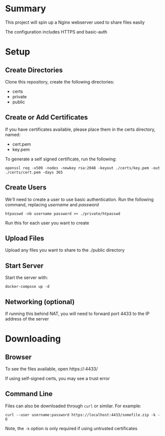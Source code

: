# Summary

This project will spin up a Nginx webserver used to share files easily

The configuration includes HTTPS and basic-auth

# Setup

## Create Directories

Clone this repository, create the following directories:
- certs
- private
- public

## Create or Add Certificates

If you have certificates available, please place them in the certs directory, named:
- cert.pem
- key.pem

To generate a self signed certificate, run the following:

```
openssl req -x509 -nodes -newkey rsa:2048 -keyout ./certs/key.pem -out ./certs/cert.pem -days 365
```

## Create Users

We'll need to create a user to use basic authentication. Run the following command, replacing *username* and *password*

```
htpasswd -nb username password >> ./private/htpasswd
```

Run this for each user you want to create

## Upload Files

Upload any files you want to share to the ./public directory

## Start Server

Start the server with:

```
docker-compose up -d
```

## Networking (optional)

If running this behind NAT, you will need to forward port 4433 to the IP address of the server

# Downloading

## Browser

To see the files available, open https://<servername>:4433/

If using self-signed certs, you may see a trust error

## Command Line

Files can also be downloaded through `curl` or similar. For example:

```
curl --user username:password https://localhost:4433/somefile.zip -k -O
```

Note, the `-k` option is only required if using untrusted certificates
